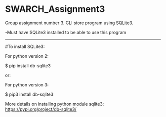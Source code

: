 # SWARCH_Assignment3
Group assignment number 3. CLI store program using SQLite3.

-Must have SQLite3 installed to be able to use this program

------------
#To install SQLite3:

For python version 2:

$ pip install db-sqlite3 

or:

For python version 3:

$ pip3 install db-sqlite3

More details on installing python module sqlite3: https://pypi.org/project/db-sqlite3/
